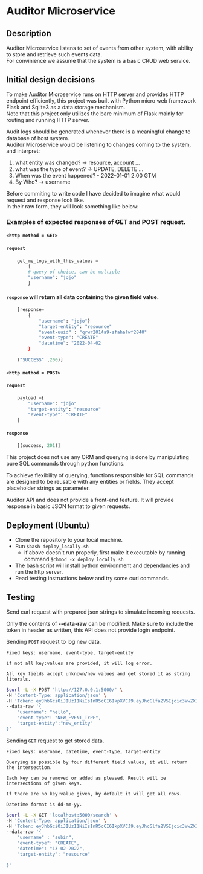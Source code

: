 # Auditor Microservice


## Description
Auditor Microservice listens to set of events from other system, with ability to store and retrieve such events data.\
For convinience we assume that the system is a basic CRUD web service.


## Initial design decisions
To make Auditor Microservice runs on HTTP server and provides HTTP endpoint efficiently, this project was built with Python micro web framework Flask and Sqlite3 as a data storage mechanism.\
Note that this project only utilizes the bare minimum of Flask mainly for routing and running HTTP server.

Audit logs should be generated whenever there is a meaningful change to database of host system.\
Auditor Microservice would be listening to changes coming to the system, and interpret:

1. what entity was changed?  -> resource, account ...
2. what was the type of event? -> UPDATE, DELETE ...
3. When was the event happened? - 2022-01-01 2:00 GTM 
4. By Who? -> username

Before commiting to write code I have decided to imagine what would request and response look like.\
In their raw form, they will look something like below:

### Examples of expected responses of GET and POST request.

#### `<http method = GET>`
#### `request` 

```python
    get_me_logs_with_this_values =
        {
        # query of choice, can be multiple
        "username": "jojo"
        }
```
#### `response` will return all data containing the given field value.
```python
    [response=
        {
            "username": "jojo"}
            "target-entity": "resource"
            "event-uuid" : "qrwr2014a9-sfahalwf2840"
            "event-type": "CREATE"
            "datetime": "2022-04-02
        }

    ("SUCCESS" ,200)]
```


#### `<http method = POST>`
#### `request`
```python
    payload ={
        "username": "jojo"
        "target-entity": "resource"
        "event-type": "CREATE"
    }
```
#### `response`
```python
    [(success, 201)]
```

This project does not use any ORM and querying is done by manipulating pure SQL commands through python functions.

To achieve flexibility of querying, functions responsible for SQL commands are designed to be reusable with any entities or fields. They accept placeholder strings as parameter. 


Auditor API and does not provide a front-end feature.
It will provide response in basic JSON format to given requests.


## Deployment (Ubuntu)
- Clone the repository to your local machine. 
- Run `$bash deploy_locally.sh`
  - if above doesn't run properly, first make it executable by running command `$chmod -x deploy_locally.sh`
- The bash script will install python environment and dependancies and run the http server.
- Read testing instructions below and try some curl commands.


## Testing
Send curl request with prepared json strings to simulate incoming requests.

Only the contents of **--data-raw** can be modified.
Make sure to include the token in header as written, this API does not provide login endpoint.

<div>

Sending `POST` request to log new data.

    Fixed keys: username, event-type, target-entity

    if not all key:values are provided, it will log error.

    All key fields accept unknown/new values and get stored it as string literals.


```bash
$curl -L -X POST 'http://127.0.0.1:5000/' \
-H 'Content-Type: application/json' \
-H 'Token: eyJhbGciOiJIUzI1NiIsInR5cCI6IkpXVCJ9.eyJhcGlfa2V5Ijoic3VwZXJfc2VjcmV0ZV9hcGlfa2V5In0.3JG2tIV1pfrDLgXnO0e6mDsyjmQe9ZkKmhXxkhtKtE8' \
--data-raw '{
    "username": "hello",
    "event-type": "NEW_EVENT_TYPE",
    "target-entity":"new_entity"
}'
```
<div>

Sending `GET` request to get stored data.

    Fixed keys: username, datetime, event-type, target-entity

    Querying is possible by four different field values, it will return the intersection.

    Each key can be removed or added as pleased. Result will be intersections of given keys.

    If there are no key:value given, by default it will get all rows.

    Datetime format is dd-mm-yy.

```bash
$curl -L -X GET 'localhost:5000/search' \
-H 'Content-Type: application/json' \
-H 'Token: eyJhbGciOiJIUzI1NiIsInR5cCI6IkpXVCJ9.eyJhcGlfa2V5Ijoic3VwZXJfc2VjcmV0ZV9hcGlfa2V5In0.3JG2tIV1pfrDLgXnO0e6mDsyjmQe9ZkKmhXxkhtKtE8' \
--data-raw '{
    "username" : "subin",
    "event-type": "CREATE",
    "datetime": "13-02-2022",
    "target-entity": "resource"

}'
```

